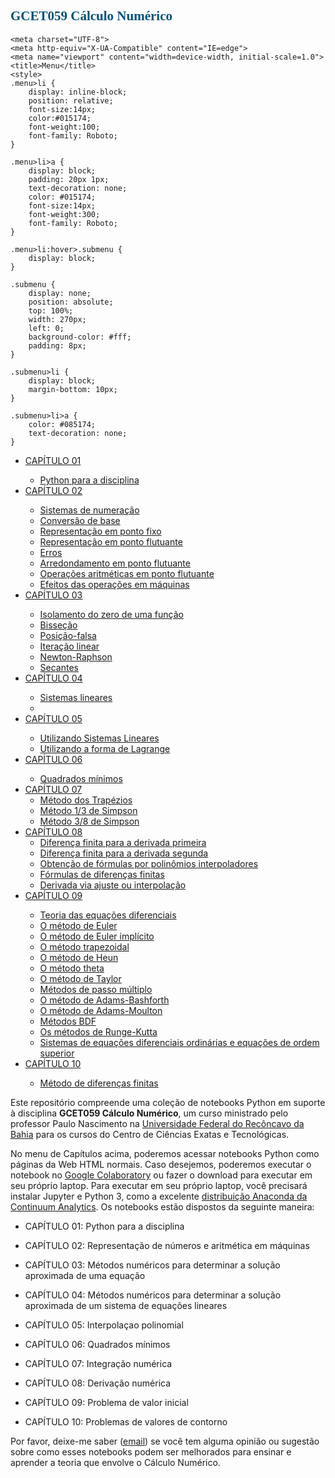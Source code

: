 <link href="https://fonts.googleapis.com/css?family=Audiowide" rel="stylesheet" />
<link href="https://fonts.googleapis.com/css?family=Roboto" rel="stylesheet" />

## <span style="color: #015174; font-family: Audiowide;">GCET059 Cálculo Numérico</span>

<html lang="en">

    <meta charset="UTF-8">
    <meta http-equiv="X-UA-Compatible" content="IE=edge">
    <meta name="viewport" content="width=device-width, initial-scale=1.0">
    <title>Menu</title>
    <style>
    .menu>li {
        display: inline-block;
        position: relative;
        font-size:14px;
        color:#015174;
        font-weight:100;
        font-family: Roboto;
    }

    .menu>li>a {
        display: block;
        padding: 20px 1px;
        text-decoration: none;
        color: #015174;
        font-size:14px;
        font-weight:300;
        font-family: Roboto;
    }

    .menu>li:hover>.submenu {
        display: block;
    }

    .submenu {
        display: none;
        position: absolute;
        top: 100%;
        width: 270px;
        left: 0;
        background-color: #fff;
        padding: 8px;
    }

    .submenu>li {
        display: block;
        margin-bottom: 10px;
    }

    .submenu>li>a {
        color: #085174;
        text-decoration: none;
    }
</style>

<nav>
<ul class="menu">
<li><a href="#">CAPÍTULO 01</a></li>
    <ul class="submenu">
        <li><a href="" target="_blank">Python para a disciplina</a></li>
    </ul>
<li><a href="#">CAPÍTULO 02</a></li>
    <ul class="submenu">
        <li><a href="https://profpaulonascimento.github.io/gcet059" target="_blank">Sistemas de numeração</a></li>
        <li><a href="" target="_blank">Conversão de base</a></li>
        <li><a href="" target="_blank">Representação em ponto fixo</a></li>
        <li><a href="" target="_blank">Representação em ponto flutuante</a></li>
        <li><a href="" target="_blank">Erros</a></li>
        <li><a href="" target="_blank">Arredondamento em ponto flutuante</a></li>
        <li><a href="" target="_blank">Operações aritméticas em ponto flutuante</a></li>
        <li><a href="" target="_blank">Efeitos das operações em máquinas</a></li>
    </ul>

<li><a href="#">CAPÍTULO 03</a></li>
    <ul class="submenu">
        <li><a href="" target="_blank">Isolamento do zero de uma função</a></li>
        <li><a href="" target="_blank">Bisseção</a></li>
        <li><a href="" target="_blank">Posição-falsa</a></li>
        <li><a href="" target="_blank">Iteração linear</a></li>
        <li><a href="" target="_blank">Newton-Raphson</a></li>
        <li><a href="" target="_blank">Secantes</a></li>
    </ul>

<li><a href="#">CAPÍTULO 04</a></li>
    <ul class="submenu">
        <li><a href="" target="_blank">Sistemas lineares</a></li>
        <li><a href="" target="_blank"></a></li>
    </ul>

<li><a href="#">CAPÍTULO 05</a></li>
    <ul class="submenu">
        <li><a href="https://profpaulonascimento.github.io/gcet059/html/gcet059_interpolacao_sistemas.html" target="_blank">Utilizando Sistemas Lineares</a></li>
        <li><a href="https://profpaulonascimento.github.io/gcet059/html/gcet059_interpolacao_lagrange.html" target="_blank">Utilizando a forma de Lagrange</a></li>
    </ul>


<li><a href="#">CAPÍTULO 06</a></li>
    <ul class="submenu">
        <li><a href="https://profpaulonascimento.github.io/gcet059/html/gcet059_quadrados_minimos.html" target="_blank">Quadrados mínimos</a></li>
    </ul>


<li><a href="#">CAPÍTULO 07</a> <!--Métodos para encontrar aproximações da integral de uma função real definida em um intervalo</a>-->
    <ul class="submenu">
        <li><a href="https://profpaulonascimento.github.io/gcet059/html/gcet059_integracao_trapezios.html" target="_blank">Método dos Trapézios</a></li>
        <li><a href="https://profpaulonascimento.github.io/gcet059/html/gcet059_integracao_13simpson.html" target="_blank">Método 1/3 de Simpson</a></li>
        <li><a href="https://profpaulonascimento.github.io/gcet059/html/gcet059_integracao_38simpson.html" target="_blank">Método 3/8 de Simpson</a></li>    
    </ul>
</li>

<li><a href="#">CAPÍTULO 08</a>
    <ul class="submenu">
        <li><a href="" target="_blank">Diferença finita para a derivada primeira</a></li>
        <li><a href="" target="_blank">Diferença finita para a derivada segunda</a></li>
        <li><a href="" target="_blank">Obtenção de fórmulas por polinômios interpoladores</a></li>
        <li><a href="" target="_blank">Fórmulas de diferenças finitas</a></li>
        <li><a href="" target="_blank">Derivada via ajuste ou interpolação</a></li>
    </ul>
</li>


<li><a href="#">CAPÍTULO 09</a></li>
    <ul class="submenu">
        <li><a href="" target="_blank">Teoria das equações diferenciais</a></li>
        <li><a href="" target="_blank">O método de Euler</a></li>
        <li><a href="" target="_blank">O método de Euler implícito</a></li>
        <li><a href="" target="_blank">O método trapezoidal</a></li>
        <li><a href="" target="_blank">O método de Heun</a></li>
        <li><a href="" target="_blank">O método theta</a></li>
        <li><a href="" target="_blank">O método de Taylor</a></li>
        <li><a href="" target="_blank">Métodos de passo múltiplo</a></li>
        <li><a href="" target="_blank">O método de Adams-Bashforth</a></li>
        <li><a href="" target="_blank">O método de Adams-Moulton</a></li>
        <li><a href="" target="_blank">Métodos BDF</a></li>
        <li><a href="" target="_blank">Os métodos de Runge-Kutta</a></li>
        <li><a href="" target="_blank">Sistemas de equações diferenciais ordinárias e equações de ordem superior</a></li>
    </ul>

 <li><a href="#">CAPÍTULO 10</a></li>
    <ul class="submenu">
        <li><a href="" target="_blank">Método de diferenças finitas</a></li>
    </ul>
</ul>
</nav>

</html>


Este repositório compreende uma coleção de notebooks Python em suporte à disciplina **GCET059 Cálculo Numérico**, um curso ministrado pelo professor Paulo Nascimento na [Universidade Federal do Recôncavo da Bahia](https://ufrb.edu.br) para os cursos do Centro de Ciências Exatas e Tecnológicas. <!-- Observe que há um site complementar [**CBE 32338 Process Control Laboratory**](https://jckantor.github.io/CBE32338/) com notebooks adicionais demonstrando a implementação prática desses conceitos usando o Temperature Control Laboratory.-->


No menu de Capítulos acima, poderemos acessar notebooks Python como páginas da Web HTML normais. Caso desejemos, poderemos executar o notebook no [Google Colaboratory](https://colab.research.google.com) ou fazer o download para executar em seu próprio laptop. Para executar em seu próprio laptop, você precisará instalar Jupyter e Python 3, como a excelente [distribuição Anaconda da Continuum Analytics](https://www.continuum.io/downloads). Os notebooks estão dispostos da seguinte maneira:


* CAPÍTULO 01: Python para a disciplina
    
* CAPÍTULO 02: Representação de números e aritmética em máquinas
    
* CAPÍTULO 03: Métodos numéricos para determinar a solução aproximada de uma equação
    
* CAPÍTULO 04: Métodos numéricos para determinar a solução aproximada de um sistema de equações lineares
    
* CAPÍTULO 05: Interpolaçao polinomial
    
* CAPÍTULO 06: Quadrados mínimos
    
* CAPÍTULO 07: Integração numérica
    
* CAPÍTULO 08: Derivação numérica
    
* CAPÍTULO 09: Problema de valor inicial
    
* CAPÍTULO 10: Problemas de valores de contorno

Por favor, deixe-me saber ([email](mailto:nascimento.p@ufrb.edu.br)) se você tem alguma opinião ou sugestão sobre como esses notebooks podem ser melhorados para ensinar e aprender a teoria que envolve o Cálculo Numérico.
